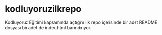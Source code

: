 # kodluyoruzilkrepo
Kodluyoruz Eğitimi kapsamında açtığım ilk repo içerisinde bir adet README dosyası bir adet de index.html barındırıyor.
